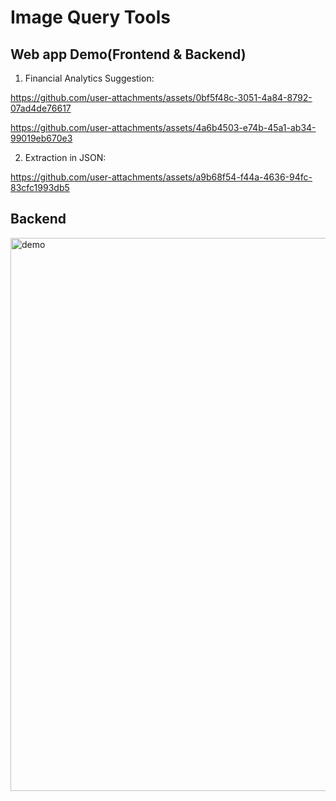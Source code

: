 # Image Query Tools

Web app Demo(Frontend & Backend)
---
1. Financial Analytics Suggestion:

https://github.com/user-attachments/assets/0bf5f48c-3051-4a84-8792-07ad4de76617


https://github.com/user-attachments/assets/4a6b4503-e74b-45a1-ab34-99019eb670e3



2. Extraction in JSON:

https://github.com/user-attachments/assets/a9b68f54-f44a-4636-94fc-83cfc1993db5

Backend
---
<img width="885" alt="demo" src="https://github.com/user-attachments/assets/a3e1bfb0-034b-4766-832f-4735ffb7a258" />
